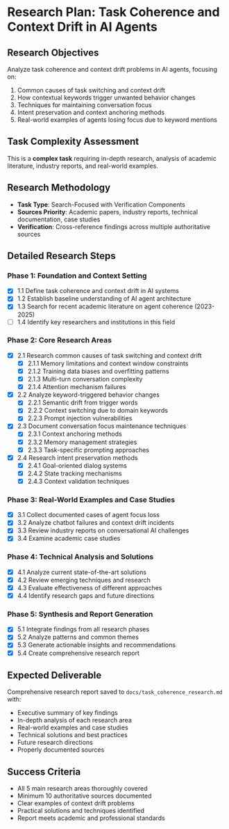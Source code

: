 # Research Plan: Task Coherence and Context Drift in AI Agents

## Research Objectives
Analyze task coherence and context drift problems in AI agents, focusing on:
1. Common causes of task switching and context drift
2. How contextual keywords trigger unwanted behavior changes
3. Techniques for maintaining conversation focus
4. Intent preservation and context anchoring methods
5. Real-world examples of agents losing focus due to keyword mentions

## Task Complexity Assessment
This is a **complex task** requiring in-depth research, analysis of academic literature, industry reports, and real-world examples.

## Research Methodology
- **Task Type**: Search-Focused with Verification Components
- **Sources Priority**: Academic papers, industry reports, technical documentation, case studies
- **Verification**: Cross-reference findings across multiple authoritative sources

## Detailed Research Steps

### Phase 1: Foundation and Context Setting
- [x] 1.1 Define task coherence and context drift in AI systems
- [x] 1.2 Establish baseline understanding of AI agent architecture
- [x] 1.3 Search for recent academic literature on agent coherence (2023-2025)
- [ ] 1.4 Identify key researchers and institutions in this field

### Phase 2: Core Research Areas
- [x] 2.1 Research common causes of task switching and context drift
  - [x] 2.1.1 Memory limitations and context window constraints
  - [x] 2.1.2 Training data biases and overfitting patterns
  - [x] 2.1.3 Multi-turn conversation complexity
  - [x] 2.1.4 Attention mechanism failures
- [x] 2.2 Analyze keyword-triggered behavior changes
  - [x] 2.2.1 Semantic drift from trigger words
  - [x] 2.2.2 Context switching due to domain keywords
  - [x] 2.2.3 Prompt injection vulnerabilities
- [x] 2.3 Document conversation focus maintenance techniques
  - [x] 2.3.1 Context anchoring methods
  - [x] 2.3.2 Memory management strategies
  - [x] 2.3.3 Task-specific prompting approaches
- [x] 2.4 Research intent preservation methods
  - [x] 2.4.1 Goal-oriented dialog systems
  - [x] 2.4.2 State tracking mechanisms
  - [x] 2.4.3 Context validation techniques

### Phase 3: Real-World Examples and Case Studies
- [x] 3.1 Collect documented cases of agent focus loss
- [x] 3.2 Analyze chatbot failures and context drift incidents
- [x] 3.3 Review industry reports on conversational AI challenges
- [x] 3.4 Examine academic case studies

### Phase 4: Technical Analysis and Solutions
- [x] 4.1 Analyze current state-of-the-art solutions
- [x] 4.2 Review emerging techniques and research
- [x] 4.3 Evaluate effectiveness of different approaches
- [x] 4.4 Identify research gaps and future directions

### Phase 5: Synthesis and Report Generation
- [x] 5.1 Integrate findings from all research phases
- [x] 5.2 Analyze patterns and common themes
- [x] 5.3 Generate actionable insights and recommendations
- [x] 5.4 Create comprehensive research report

## Expected Deliverable
Comprehensive research report saved to `docs/task_coherence_research.md` with:
- Executive summary of key findings
- In-depth analysis of each research area
- Real-world examples and case studies
- Technical solutions and best practices
- Future research directions
- Properly documented sources

## Success Criteria
- All 5 main research areas thoroughly covered
- Minimum 10 authoritative sources documented
- Clear examples of context drift problems
- Practical solutions and techniques identified
- Report meets academic and professional standards